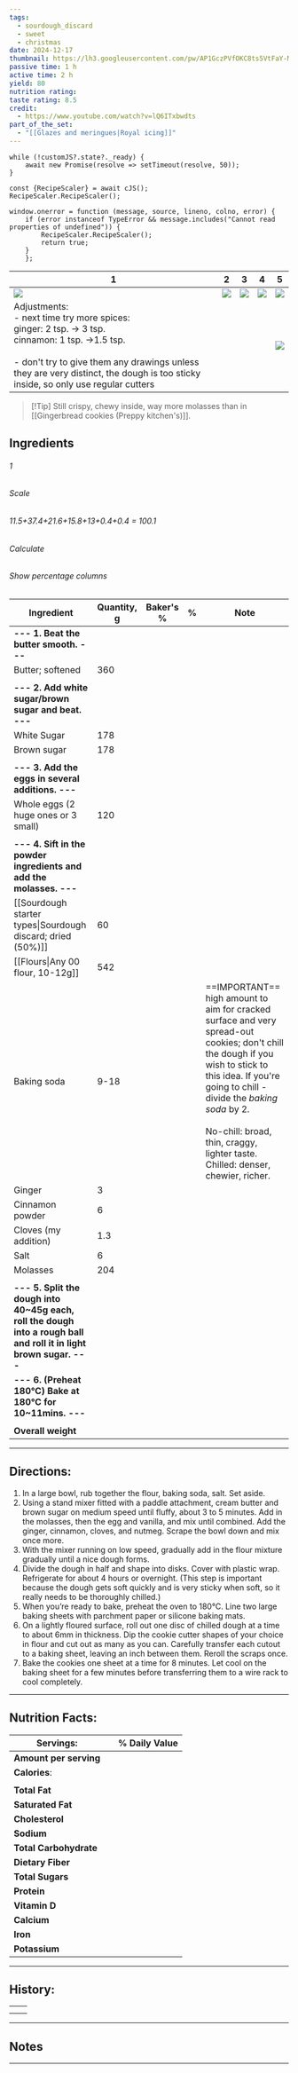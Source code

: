 ```yaml
---
tags:
  - sourdough_discard
  - sweet
  - christmas
date: 2024-12-17
thumbnail: https://lh3.googleusercontent.com/pw/AP1GczPVfOKC8ts5VtFaY-MDEBH3gHgOiPkQftF855I9TYYhPaiI6UVg-gnn9_9B5leWIp2ixfTXLuw2yJa7rTIbmPdAFvDgutUKNfK3n1e15T3sMAF9DXL7nFx_ftYK52OU8T8ZdxQYOdaRimgZn07cSCBX=w1145-h858-s-no-gm?authuser=0
passive time: 1 h
active time: 2 h
yield: 80
nutrition rating:
taste rating: 8.5
credit:
  - https://www.youtube.com/watch?v=lQ6ITxbwdts
part_of_the_set:
  - "[[Glazes and meringues|Royal icing]]"
---
```

```dataviewjs
while (!customJS?.state?._ready) { 
	await new Promise(resolve => setTimeout(resolve, 50)); 
} 

const {RecipeScaler} = await cJS();
RecipeScaler.RecipeScaler();

window.onerror = function (message, source, lineno, colno, error) {
	if (error instanceof TypeError && message.includes("Cannot read properties of undefined")) {
		RecipeScaler.RecipeScaler();
		return true;
	}
    };
```

| 1                                                                                                                                                                                                                                               | 2                                                                                                                                                                                                                                    | 3                                                                                                                                                                                                                                    | 4                                                                                                                                                                                                                                   | 5                                                                                                                                                                                                                                    |
| ----------------------------------------------------------------------------------------------------------------------------------------------------------------------------------------------------------------------------------------------- | ------------------------------------------------------------------------------------------------------------------------------------------------------------------------------------------------------------------------------------ | ------------------------------------------------------------------------------------------------------------------------------------------------------------------------------------------------------------------------------------ | ----------------------------------------------------------------------------------------------------------------------------------------------------------------------------------------------------------------------------------- | ------------------------------------------------------------------------------------------------------------------------------------------------------------------------------------------------------------------------------------ |
| ![](https://lh3.googleusercontent.com/pw/AP1GczMOZg7bqIT_fDrehaVI1oqrmEBzFq_ofLtiDhh2nxQK0P8N1F_VPRNmVcEMtHqJExGxnW-K4t-ptpAQp7v43tdeBLdRT7IoPo1_ectyvkj39PKvKjy2tBtU3vOxsK6L3wFzQiY0lpuNQvWy36DU1vDx=w1145-h858-s-no-gm?authuser=0)            | ![](https://lh3.googleusercontent.com/pw/AP1GczNz0ZZ3SHmuaLiW5YsgGI8lIuVMF-yeGzvcMJ-kzLbd7sN_ekQbxn_RUU7mn9Mv7fmgiXgXWdtS8Ptb0BYj9ZGToGg_jbNr63pkA9KvdUaMxgNJ-vj2vgTAQ7ThbfVv8xUuChb1XK9l7ZcktTixp5Q3=w1115-h858-s-no-gm?authuser=0) | ![](https://lh3.googleusercontent.com/pw/AP1GczPRtSrB6MGMgkFvVC-BCSBbBI25NJPQg0UfOd1pfqrrc-2LRS_-vKuNFkTU1fWXPsivRTw0luFYl7pbLGIGpI3B-K1VhEMzVf0jZndopLRratZ_-hdKqa0gNlpjaTmiE_VoMkTx6mbVkv1VQQ975Dj6=w1177-h858-s-no-gm?authuser=0) | ![](https://lh3.googleusercontent.com/pw/AP1GczMjY30q-0vNFIwzo3f20J7lgjQZTjROmvrQ7fXy35SgDGQ1a_zHTTeCFrws8kSJ8EkakDisEOtZa5uuLye2zg0W7jfzKnOUz8-jp5-feB_pIwj2eDU8TK1MDLpeB7z6Ih3UySkjZ7OQZV5I9loef0ko=w643-h858-s-no-gm?authuser=0) | ![](https://lh3.googleusercontent.com/pw/AP1GczPVfOKC8ts5VtFaY-MDEBH3gHgOiPkQftF855I9TYYhPaiI6UVg-gnn9_9B5leWIp2ixfTXLuw2yJa7rTIbmPdAFvDgutUKNfK3n1e15T3sMAF9DXL7nFx_ftYK52OU8T8ZdxQYOdaRimgZn07cSCBX=w1145-h858-s-no-gm?authuser=0) |
| Adjustments:<br>- next time try more spices:<br>ginger: 2 tsp. -> 3 tsp.<br>cinnamon: 1 tsp. ->1.5 tsp.<br><br>- don't try to give them any drawings unless they are very distinct, the dough is too sticky inside, so only use regular cutters |                                                                                                                                                                                                                                      |                                                                                                                                                                                                                                      |                                                                                                                                                                                                                                     | ![](https://lh3.googleusercontent.com/pw/AP1GczMZIHko6TYm7UXypAF_KlJ2_lWuhZqfDPGJKbHlXumSqjbha_pQvJWnKc71F3CAI4W1eQsZKAN6Nql9jS8SZSndlfNlunUbbKEfhlSmt3wn4KY5eBNG7VugM8GUkgtJRi5Wkz_esOp1u1DURd_xN_IK=w1145-h858-s-no-gm?authuser=0) |

> [!Tip] Still crispy, chewy inside, way more molasses than in [[Gingerbread cookies (Preppy kitchen's)]].
## Ingredients

###### 1
###### Scale
###### 11.5+37.4+21.6+15.8+13+0.4+0.4 = 100.1
###### Calculate
###### Show percentage columns

| Ingredient                                                                                                          | Quantity, g | Baker's % | %   | Note                                                                                                                                                                                                                                                                                             |
| ------------------------------------------------------------------------------------------------------------------- | ----------- | --------- | --- | ------------------------------------------------------------------------------------------------------------------------------------------------------------------------------------------------------------------------------------------------------------------------------------------------ |
| **--- 1. Beat the butter smooth. ---**                                                                              |             |           |     |                                                                                                                                                                                                                                                                                                  |
| Butter; softened                                                                                                    | 360         |           |     |                                                                                                                                                                                                                                                                                                  |
|                                                                                                                     |             |           |     |                                                                                                                                                                                                                                                                                                  |
| **--- 2. Add white sugar/brown sugar and beat. ---**                                                                |             |           |     |                                                                                                                                                                                                                                                                                                  |
| White Sugar                                                                                                         | 178         |           |     |                                                                                                                                                                                                                                                                                                  |
| Brown sugar                                                                                                         | 178         |           |     |                                                                                                                                                                                                                                                                                                  |
|                                                                                                                     |             |           |     |                                                                                                                                                                                                                                                                                                  |
| **--- 3. Add the eggs in several additions. ---**                                                                   |             |           |     |                                                                                                                                                                                                                                                                                                  |
| Whole eggs (2 huge ones or 3 small)                                                                                 | 120         |           |     |                                                                                                                                                                                                                                                                                                  |
|                                                                                                                     |             |           |     |                                                                                                                                                                                                                                                                                                  |
| **--- 4. Sift in the powder ingredients and add the molasses. ---**                                                 |             |           |     |                                                                                                                                                                                                                                                                                                  |
| [[Sourdough starter types\|Sourdough discard; dried (50%)]]                                                         | 60          |           |     |                                                                                                                                                                                                                                                                                                  |
| [[Flours\|Any 00 flour, 10-12g]]                                                                                    | 542         |           |     |                                                                                                                                                                                                                                                                                                  |
| Baking soda                                                                                                         | 9-18        |           |     | ==IMPORTANT== high amount to aim for cracked surface and very spread-out cookies; don't chill the dough if you wish to stick to this idea. If you're going to chill - divide the *baking soda* by 2.<br><br>No-chill: broad, thin, craggy, lighter taste.  <br>Chilled: denser, chewier, richer. |
| Ginger                                                                                                              | 3           |           |     |                                                                                                                                                                                                                                                                                                  |
| Cinnamon powder                                                                                                     | 6           |           |     |                                                                                                                                                                                                                                                                                                  |
| Cloves (my addition)                                                                                                | 1.3         |           |     |                                                                                                                                                                                                                                                                                                  |
| Salt                                                                                                                | 6           |           |     |                                                                                                                                                                                                                                                                                                  |
| Molasses                                                                                                            | 204         |           |     |                                                                                                                                                                                                                                                                                                  |
|                                                                                                                     |             |           |     |                                                                                                                                                                                                                                                                                                  |
| **--- 5. Split the dough into 40~45g each, roll the dough into a rough ball and roll it in light brown sugar. ---** |             |           |     |                                                                                                                                                                                                                                                                                                  |
| **--- 6. (Preheat 180℃) Bake at 180℃ for 10~11mins. ---**                                                           |             |           |     |                                                                                                                                                                                                                                                                                                  |
|                                                                                                                     |             |           |     |                                                                                                                                                                                                                                                                                                  |
| **Overall weight**                                                                                                  |             |           |     |                                                                                                                                                                                                                                                                                                  |






---

## Directions:

1. In a large bowl, rub together the flour, baking soda, salt. Set aside.
2. Using a stand mixer fitted with a paddle attachment, cream butter and brown sugar on medium speed until fluffy, about 3 to 5 minutes. Add in the molasses, then the egg and vanilla, and mix until combined. Add the ginger, cinnamon, cloves, and nutmeg. Scrape the bowl down and mix once more.
3. With the mixer running on low speed, gradually add in the flour mixture gradually until a nice dough forms.
4. Divide the dough in half and shape into disks. Cover with plastic wrap. Refrigerate for about 4 hours or overnight. (This step is important because the dough gets soft quickly and is very sticky when soft, so it really needs to be thoroughly chilled.)
5. When you’re ready to bake, preheat the oven to 180°C. Line two large baking sheets with parchment paper or silicone baking mats.
6. On a lightly floured surface, roll out one disc of chilled dough at a time to about 6mm in thickness. Dip the cookie cutter shapes of your choice in flour and cut out as many as you can. Carefully transfer each cutout to a baking sheet, leaving an inch between them. Reroll the scraps once.
7. Bake the cookies one sheet at a time for 8 minutes. Let cool on the baking sheet for a few minutes before transferring them to a wire rack to cool completely.


---
## Nutrition Facts:

| **Servings:**          |       | % Daily Value |
| ---------------------- | ----- | ------------- |
| **Amount per serving** |       |               |
| **Calories**:          |       |               |
|                        |       |               |
| **Total Fat**          |       |               |
| **Saturated Fat**      |       |               |
| **Cholesterol**        |       |               |
| **Sodium**             |       |               |
| **Total Carbohydrate** |       |               |
| **Dietary Fiber**      |       |               |
| **Total Sugars**       |       |               |
| **Protein**            |       |               |
| **Vitamin D**          |       |               |
| **Calcium**            |       |               |
| **Iron**               |       |               |
| **Potassium**          |       |               |

---
## History:

|                                                                                                                                                                                                                                      |                                                                                                                                                                                                                                      |
| ------------------------------------------------------------------------------------------------------------------------------------------------------------------------------------------------------------------------------------ | ------------------------------------------------------------------------------------------------------------------------------------------------------------------------------------------------------------------------------------ |
|                                                                                                                                                                                                                                      |                                                                                                                                                                                                                                      |
|                                                                                                                                                                                                                                      |                                                                                                                                                                                                                                      |


---
## Notes


>

---



